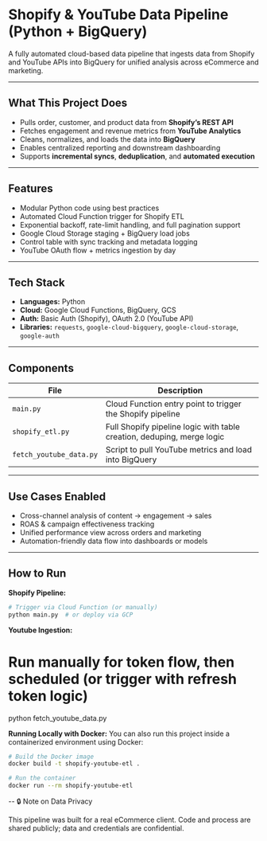 # Shopify & YouTube Data Pipeline (Python + BigQuery)

A fully automated cloud-based data pipeline that ingests data from Shopify and YouTube APIs into BigQuery for unified analysis across eCommerce and marketing.

---

## What This Project Does

- Pulls order, customer, and product data from **Shopify’s REST API**
- Fetches engagement and revenue metrics from **YouTube Analytics**
- Cleans, normalizes, and loads the data into **BigQuery**
- Enables centralized reporting and downstream dashboarding
- Supports **incremental syncs**, **deduplication**, and **automated execution**

---

## Features

- Modular Python code using best practices
- Automated Cloud Function trigger for Shopify ETL
- Exponential backoff, rate-limit handling, and full pagination support
- Google Cloud Storage staging + BigQuery load jobs
- Control table with sync tracking and metadata logging
- YouTube OAuth flow + metrics ingestion by day

---

## Tech Stack

- **Languages:** Python  
- **Cloud:** Google Cloud Functions, BigQuery, GCS  
- **Auth:** Basic Auth (Shopify), OAuth 2.0 (YouTube API)  
- **Libraries:** `requests`, `google-cloud-bigquery`, `google-cloud-storage`, `google-auth`

---

## Components

| File                  | Description |
|-----------------------|-------------|
| `main.py`             | Cloud Function entry point to trigger the Shopify pipeline |
| `shopify_etl.py`      | Full Shopify pipeline logic with table creation, deduping, merge logic |
| `fetch_youtube_data.py` | Script to pull YouTube metrics and load into BigQuery |

---

## Use Cases Enabled

- Cross-channel analysis of content → engagement → sales  
- ROAS & campaign effectiveness tracking  
- Unified performance view across orders and marketing  
- Automation-friendly data flow into dashboards or models

---

## How to Run

**Shopify Pipeline:**
```bash
# Trigger via Cloud Function (or manually)
python main.py  # or deploy via GCP
```

**Youtube Ingestion:**
# Run manually for token flow, then scheduled (or trigger with refresh token logic)
python fetch_youtube_data.py

**Running Locally with Docker:**
You can also run this project inside a containerized environment using Docker:
```bash
# Build the Docker image
docker build -t shopify-youtube-etl .

# Run the container
docker run --rm shopify-youtube-etl
```

--
🔒 Note on Data Privacy

This pipeline was built for a real eCommerce client. Code and process are shared publicly; data and credentials are confidential.